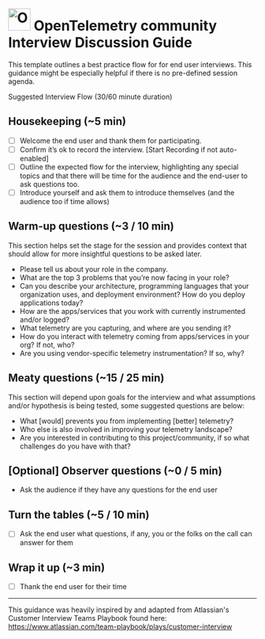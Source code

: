 # <img src="https://opentelemetry.io/img/logos/opentelemetry-logo-nav.png" alt="OpenTelemetry Icon" width="45" height=""> OpenTelemetry community Interview Discussion Guide
 
 This template outlines a best practice flow for for end user interviews. This guidance might be especially helpful if there is no pre-defined session agenda.
 
Suggested Interview Flow (30/60 minute duration)

## Housekeeping (~5 min)
- [ ] Welcome the end user and thank them for participating.
- [ ] Confirm it’s ok to record the interview. [Start Recording if not auto-enabled]
- [ ] Outline the expected flow for the interview, highlighting any special topics and that there will be time for the audience and the end-user to ask questions too.
- [ ] Introduce yourself and ask them to introduce themselves (and the audience too if time allows)
 
## Warm-up questions (~3 / 10 min)
This section helps set the stage for the session and provides context that should allow for more insightful questions to be asked later.
- Please tell us about your role in the company.
- What are the top 3 problems that you’re now facing in your role?
- Can you describe your architecture, programming languages that your organization uses, and deployment environment? How do you deploy applications today?
- How are the apps/services that you work with currently instrumented and/or logged?
- What telemetry are you capturing, and where are you sending it?
- How do you interact with telemetry coming from apps/services in your org? If not, who?
- Are you using vendor-specific telemetry instrumentation? If so, why?

## Meaty questions (~15 / 25 min) 
This section will depend upon goals for the interview and what assumptions and/or hypothesis is being tested, some suggested questions are below:
- What [would] prevents you from implementing [better] telemetry?
- Who else is also involved in improving your telemetry landscape?
- Are you interested in contributing to this project/community, if so what challenges do you have with that?

## [Optional] Observer questions (~0 / 5 min)
- Ask the audience if they have any questions for the end user

## Turn the tables (~5 / 10 min)
- [ ] Ask the end user what questions, if any, you or the folks on the call can answer for them 

## Wrap it up (~3 min)
- [ ] Thank the end user for their time 
 
   

---- 
This guidance was heavily inspired by and adapted from Atlassian's Customer Interview Teams Playbook found here: https://www.atlassian.com/team-playbook/plays/customer-interview